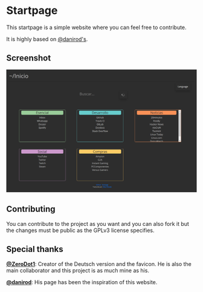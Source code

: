# Startpage

This startpage is a simple website where you can feel free to contribute.

It is highly based on [@danirod's](https://github.com/danirod/startpage).

## Screenshot

![demo](https://raw.githubusercontent.com/mikelpint/Startpage/master/docs/screenshot.png)

## Contributing

You can contribute to the project as you want and you can also fork it but the changes must be public as the GPLv3 license specifies.

## Special thanks

**[@ZeroDot1](https://github.com/ZeroDot1)**: Creator of the Deutsch version and the favicon. He is also the main collaborator and this project is as much mine as his.

**[@danirod](https://github.com/danirod)**: His page has been the inspiration of this website.
